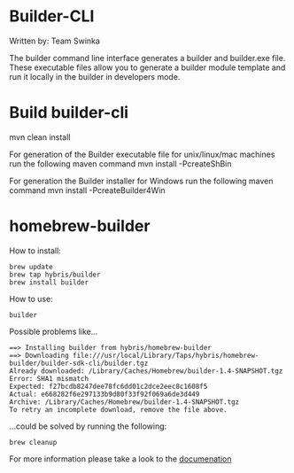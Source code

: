# Builder-CLI
Written by: Team Swinka

The builder command line interface generates a builder and builder.exe file.
These executable files allow you to generate a builder module template and run it locally in the builder in developers mode.

# Build builder-cli
mvn clean install

For generation of the Builder executable file for unix/linux/mac machines run the following maven command
mvn install -PcreateShBin

For generation the Builder installer for Windows run the following maven command
mvn install -PcreateBuilder4Win

# homebrew-builder
How to install:

```
brew update
brew tap hybris/builder
brew install builder
```

How to use:

```
builder
```

Possible problems like...
```
==> Installing builder from hybris/homebrew-builder
==> Downloading file:///usr/local/Library/Taps/hybris/homebrew-builder/builder-sdk-cli/builder.tgz
Already downloaded: /Library/Caches/Homebrew/builder-1.4-SNAPSHOT.tgz
Error: SHA1 mismatch
Expected: f27bcdb8247dee78fc6dd01c2dce2eec8c1608f5
Actual: e668282f6e297133b9d80f33f92f069a6de3d449
Archive: /Library/Caches/Homebrew/builder-1.4-SNAPSHOT.tgz
To retry an incomplete download, remove the file above.
```

...could be solved by running the following:

```
brew cleanup
```

For more information please take a look to the <a href="https://devportal.yaas.io/tools/builder/index.html#HowtoCreateaUIModuleUsingtheBuilderSDKCLI">documenation</a>


